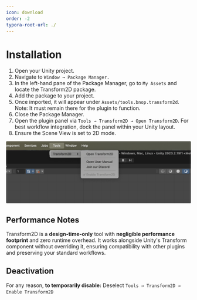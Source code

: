 ```yaml
---
icon: download
order: -2
typora-root-url: ./
---
```


# Installation

1. Open your Unity project.
2. Navigate to `Window → Package Manager.`
3. In the left-hand pane of the Package Manager, go to `My Assets` and locate the Transform2D package.
4. Add the package to your project.
5. Once imported, it will appear under `Assets/tools.bnop.transform2d`.
   Note: It must remain there for the plugin to function.
6. Close the Package Manager.
7. Open the plugin panel via `Tools → Transform2D → Open Transform2D`. For best workflow integration, dock the panel within your Unity layout.
8. Ensure the Scene View is set to 2D mode.

**![Tools Menu](/static/1.1.tools-menu.jpg)**

## Performance Notes

Transform2D is a **design-time-only** tool with **negligible performance** **footprint** and zero runtime overhead. It works alongside Unity's Transform component without overriding it, ensuring compatibility with other plugins and preserving your standard workflows.

## Deactivation

For any reason, **to temporarily disable:** Deselect `Tools → Transform2D → Enable Transform2D`